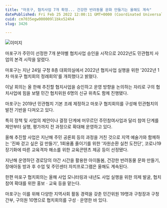 ```yaml
---
title: "마포구, 협치사업 7개 확정... 건강한 반려동물 문화 만들기는 올해도 계속"
datePublished: Fri Feb 25 2022 12:00:11 GMT+0000 (Coordinated Universal Time)
cuid: cm7035egw000009l1bkx524h4
slug: 3426

---
```



![이미지](https://cdn.hashnode.com/res/hashnode/image/upload/v1739254375862/fae7674e-242e-446e-b6bf-91f555fb981e.jpeg)

마포구가 주민이 선정한 7개 분야별 협치사업 승인을 시작으로 2022년도 민관협치 사업의 본격 시작을 알렸다.

마포구는 지난 24일 구청 8층 대회의실에서 2022년 협치사업 실행을 위한 '2022년 1차 마포구 협치회의 정례회의'를 개최했다고 밝혔다.

이날 회의는 올 한해 추진할 협치사업을 승인하고 운영 방향을 논의하는 자리로 구의 협치사업에 힘을 보탤 민간 협치위원 6명의 신규 위촉도 함께 진행됐다.

마포구는 2019년 민관협치 기본 조례 제정하고 마포구 협치회의를 구성해 민관협치의 발전 기반을 다져오고 있다.

특히 정책 및 사업의 제안이나 결정 단계에 머무르던 주민참여사업과 달리 참여 단계를 제안부터 실행, 평가까지 전 과정으로 확대해 운영하고 있다.

올해 추진할 사업은 지난해 주민 공론회 등의 과정을 거친 것으로 지역 예술가와 함께하는 '진짜 걷고 싶은 길 만들기', 1회용품 줄이기를 위한 '자원순환 실천 도전단', 코로나19 장기화에 따른 교육격차 해소를 위한 교육콘텐츠 제공 등이 선정됐다.

지난해 운영하던 경로당의 야간 시간을 활용한 아이돌봄, 건강한 반려동물 문화 만들기, 장애아동 방과 후 수업 및 주민센터 자치프로그램은 올해도 계속된다.

한편 마포구 협치회의는 올해 사업 모니터링과 내년도 사업 실행을 위한 의제 발굴, 협치 참여 확대를 위한 홍보ㆍ교육 등을 맡는다.

마포구는 이를 위해 다양한 지역사회 활동 경력을 갖춘 민간위원 19명과 구청장과 구청 간부, 구의원 10명으로 협치회의를 구성ㆍ운영한 바 있다.